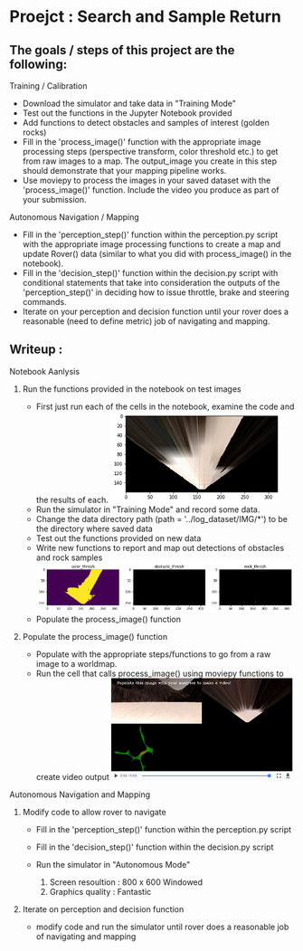 # Proejct : Search and Sample Return


The goals / steps of this project are the following:
--------------------------------

Training / Calibration

- Download the simulator and take data in "Training Mode"
- Test out the functions in the Jupyter Notebook provided
- Add functions to detect obstacles and samples of interest (golden rocks)
- Fill in the 'process_image()' function with the appropriate image processing 
  steps (perspective transform, color threshold etc.)   to get from raw images to a map. 
  The output_image you create in this step should demonstrate that your mapping pipeline works.
- Use moviepy to process the images in your saved dataset with the 'process_image()' function. 
  Include the video you produce as part of your submission.

Autonomous Navigation / Mapping

- Fill in the 'perception_step()' function within the perception.py script with the 
  appropriate image processing functions to create a map and update Rover() data 
  (similar to what you did with process_image() in the notebook).
- Fill in the 'decision_step()' function within the decision.py script with 
  conditional statements that take into consideration the outputs of the 'perception_step()' 
  in deciding how to issue throttle, brake and steering commands.
- Iterate on your perception and decision function until your rover does a reasonable 
  (need to define metric) job of navigating and mapping.


Writeup :
--------------------------------

Notebook Aanlysis

  1. Run the functions provided in the notebook on test images

      - First just run each of the cells in the notebook, examine the code and the results of each.
        ![warped](/misc/0601warped.png)
      - Run the simulator in "Training Mode" and record some data. 
      - Change the data directory path (path = '../log_dataset/IMG/*') to be the directory where saved data
      - Test out the functions provided on new data
      - Write new functions to report and map out detections of obstacles and rock samples
        ![rock_tresh](/misc/0601rock_tresh.png)
      - Populate the process_image() function 

  2. Populate the process_image() function

      - Populate with the appropriate steps/functions to go from a raw image to a worldmap.
      - Run the cell that calls process_image() using moviepy functions to create video output
        ![process](/misc/0601process.png)

Autonomous Navigation and Mapping

  1. Modify code to allow rover to navigate

      - Fill in the 'perception_step()' function within the perception.py script
      - Fill in the 'decision_step()' function within the decision.py script
      - Run the simulator in "Autonomous Mode"
      
          1) Screen resoultion : 800 x 600 Windowed
          2) Graphics quality : Fantastic

  2. Iterate on perception and decision function

      - modify code and run the simulator until  rover does a reasonable job of navigating and mapping
  

